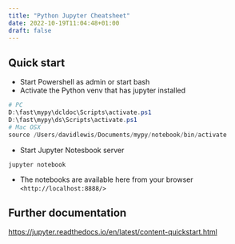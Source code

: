 ```yaml
---
title: "Python Jupyter Cheatsheet"
date: 2022-10-19T11:04:48+01:00
draft: false
---
```



## Quick start
- Start Powershell as admin or start bash
- Activate the Python venv that has jupyter installed
```powershell
# PC
D:\fast\mypy\dcldoc\Scripts\activate.ps1
D:\fast\mypy\ds\Scripts\activate.ps1
# Mac OSX
source /Users/davidlewis/Documents/mypy/notebook/bin/activate
```

- Start Jupyter Notesbook server
```shell
jupyter notebook
```

- The notebooks are available here from your browser
```<http://localhost:8888/>```

## Further documentation

<https://jupyter.readthedocs.io/en/latest/content-quickstart.html>
